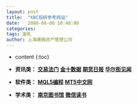 ```yaml
---
layout: post
title:  "KBC投研参考网站"
date:   2088-08-08 10:40:00
categories: 
tags: 鉴乳
author: 上海袭胸资产管理公司
---
```


* content
{:toc}

* **资讯类：** **[交易法门](https://www.jiaoyifamen.com/)**  **[金十数据](https://www.jin10.com/)**  **[期货日报](http://paper.7h365.com/Members/MemberIndex)**  **[华尔街见闻](https://wallstreetcn.com/)**
* **软件类：** **[MQL5编程](https://www.mql5.com/zh/articles/mt5)**  **[MT5中文网](https://www.mt5users.com/)**
* **学术类：** **[南京图书馆](http://www.jslib.org.cn/)**  **[微信读书](https://weread.qq.com/)**
